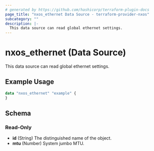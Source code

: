 ```yaml
---
# generated by https://github.com/hashicorp/terraform-plugin-docs
page_title: "nxos_ethernet Data Source - terraform-provider-nxos"
subcategory: ""
description: |-
  This data source can read global ethernet settings.
---
```


# nxos_ethernet (Data Source)

This data source can read global ethernet settings.

## Example Usage

```terraform
data "nxos_ethernet" "example" {
}
```

<!-- schema generated by tfplugindocs -->
## Schema

### Read-Only

- **id** (String) The distinguished name of the object.
- **mtu** (Number) System jumbo MTU.


